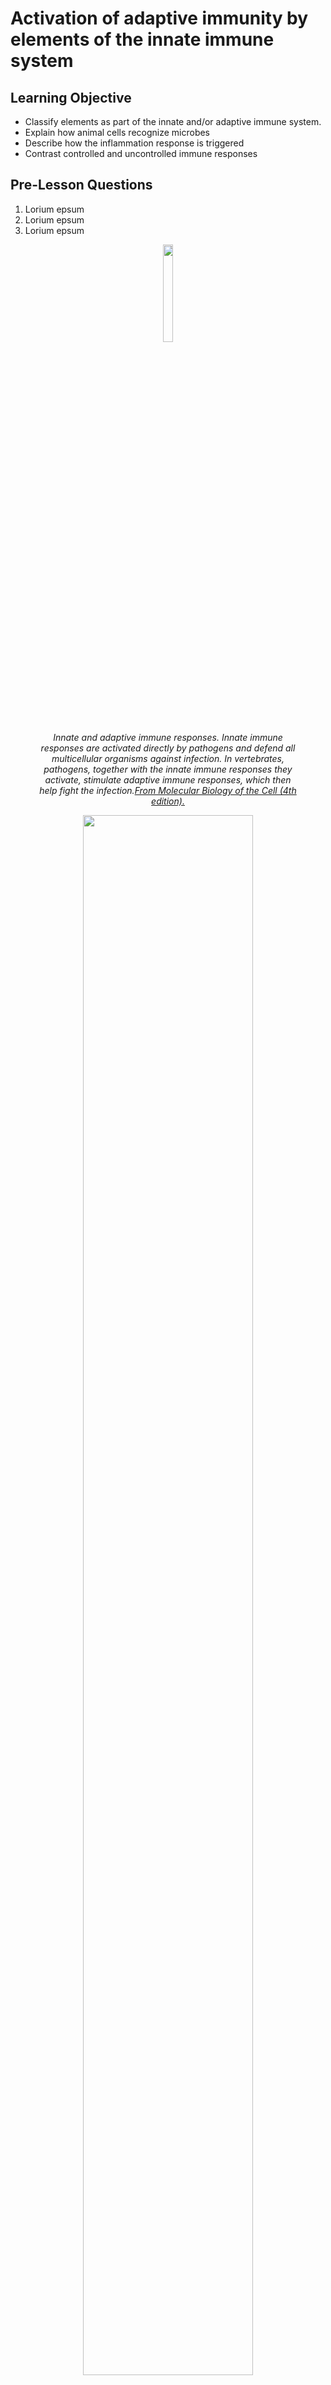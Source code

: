 # Activation of adaptive immunity by elements of the innate immune system

<!---
Remember: Recall facts and concepts. Define, duplicate, memorize, repeat, state.
Understand: Explain ideas or concepts. Classify, describe, explain, select.
Apply: Use information in new situations. Execute, solve, interpret, sketch.
Analyze: Draw connections among ideas. Organize, compare, contrast, examine.
Evaluate: Justify and stand or decision. Argue, defend, critique.
Create: Produce new or original work. Design, develop, formulate, investigate.
--->

## Learning Objective

- Classify elements as part of the innate and/or adaptive immune system.
- Explain how animal cells recognize microbes
- Describe how the inflammation response is triggered
- Contrast controlled and uncontrolled immune responses

## Pre-Lesson Questions

1. Lorium epsum
1. Lorium epsum
1. Lorium epsum


<figure>
<center>
<img src="https://www.ncbi.nlm.nih.gov/books/NBK21070/bin/ch24f1.jpg" style="width:20%">
<figcaption><i>Innate and adaptive immune responses. Innate immune responses are activated directly by pathogens and defend all multicellular organisms against infection. In vertebrates, pathogens, together with the innate immune responses they activate, stimulate adaptive immune responses, which then help fight the infection.<a href="https://www.ncbi.nlm.nih.gov/books/NBK21070/figure/A4420/">From Molecular Biology of the Cell (4th edition).</a> </i><p></p></figcaption>
</center>
</figure>


<figure>
<center>
<img src="https://www.ncbi.nlm.nih.gov/books/NBK26921/bin/ch24f5.jpg" style="width:80%">
<figcaption><b>One way in which the innate immune system helps activate the adaptive immune system.</b> Specialized phagocytic cells of the innate immune system, including macrophages (not shown) and dendritic cells ingest invading microbes or their products at the site of infection. The dendritic cells then mature and migrate in lymphatic vessels to a nearby lymph node, where they serve as antigen-presenting cells. The antigen-presenting cells activate T cells to respond to the microbial antigens that are displayed on the presenting cells' surface. The antigen-presenting cells also have special proteins on their surface (called costimulatory molecules) that help activate the T cells. Some of the activated T cells then migrate to the site of infection where they either help activate macrophages or kill infected cells, thereby helping to eliminate the microbes. As we discuss later, the costimulatory molecules appear on dendritic cells only after these cells mature in response to invading microbes. <p></p><a href="https://www.ncbi.nlm.nih.gov/books/NBK26921/figure/A4427/">From Molecular Biology of the Cell (4th edition).</a> <p></p></figcaption>
</center>
</figure>

## Post Lesson Questions

1. Lorium epsum
1. Lorium epsum
1. Lorium epsum




